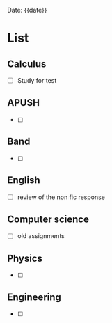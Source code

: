 Date: {{date}}
# List

## Calculus
- [ ] Study for test
## APUSH
- [ ] 
## Band 
- [ ] 
## English
- [ ] review of the non fic response
## Computer science
- [ ] old assignments
## Physics 
- [ ] 
## Engineering
- [ ] 


